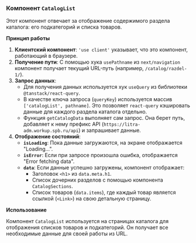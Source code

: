 ### Компонент `CatalogList`

Этот компонент отвечает за отображение содержимого раздела каталога: его подкатегорий и списка товаров.

**Принцип работы**

1.  **Клиентский компонент**: `'use client'` указывает, что это компонент, работающий в браузере.
2.  **Получение пути**: С помощью хука `usePathname` из `next/navigation` компонент получает текущий URL-путь (например, `/catalog/razdel-1/`).
3.  **Запрос данных**:
    - Для получения данных используется хук `useQuery` из библиотеки `@tanstack/react-query`.
    - В качестве ключа запроса (`queryKey`) используется массив `['catalogList', pathname]`. Это позволяет `react-query` кэшировать данные для каждого раздела каталога отдельно.
    - Функция `getCatalogData` выполняет сам запрос. Она берет путь, добавляет к нему префикс API (`https://litra-adm.workup.spb.ru/api`) и запрашивает данные.
4.  **Отображение состояний**:
    - **`isLoading`**: Пока данные загружаются, на экране отображается "Loading...".
    - **`isError`**: Если при запросе произошла ошибка, отображается "Error fetching data".
    - **`data`**: Если данные успешно загружены, компонент отображает:
      - Заголовок `<h1>` из `data.meta.h1`.
      - Список дочерних разделов с помощью компонента `CatalogSections`.
      - Список товаров (`data.items`), где каждый товар является ссылкой (`<Link>`) на свою детальную страницу.

**Использование**

Компонент `CatalogList` используется на страницах каталога для отображения списков товаров и подкатегорий. Он получает все необходимые данные для своей работы из URL.
